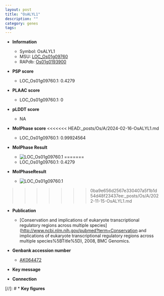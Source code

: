 ```yaml
---
layout: post
title: "OsALYL1"
description: ""
category: genes
tags: 
---
```


* **Information**  
    + Symbol: OsALYL1  
    + MSU: [LOC_Os01g09760](http://rice.plantbiology.msu.edu/cgi-bin/ORF_infopage.cgi?orf=LOC_Os01g09760)  
    + RAPdb: [Os01g0193900](http://rapdb.dna.affrc.go.jp/viewer/gbrowse_details/irgsp1?name=Os01g0193900)  

* **PSP score**  
    + LOC_Os01g09760.1: 0.4279 

* **PLAAC score**  
    + LOC_Os01g09760.1: 0 

* **pLDDT score**
    + NA


* **MolPhase score**
<<<<<<< HEAD:_posts/Os/A/2024-02-16-OsALYL1.md
    + LOC_Os01g09760.1: 0.99924564

* **MolPhase Result**
    + ![LOC_Os01g09760.1](https://304243504.github.io/Pictures/LOC_Os01g/LOC_Os01g09760.1.png)
=======
    + LOC_Os01g09760.1: 0.4279

* **MolPhaseResult**
    + ![LOC_Os01g09760.1](https://ricepsp.github.io/pictures/LOC_Os01g/LOC_Os01g09760.1.png)
>>>>>>> 0ba9e656d2567e330407a5f1b1d54d48f23437ee:_posts/Os/A/2022-11-15-OsALYL1.md

* **Publication**  
    + [Conservation and implications of eukaryote transcriptional regulatory regions across multiple species](http://www.ncbi.nlm.nih.gov/pubmed?term=Conservation and implications of eukaryote transcriptional regulatory regions across multiple species%5BTitle%5D), 2008, BMC Genomics.

* **Genbank accession number**  
    + [AK064472](http://www.ncbi.nlm.nih.gov/nuccore/AK064472)

* **Key message**  

* **Connection**  

[//]: # * **Key figures**  


